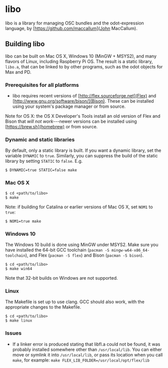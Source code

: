 # libo

libo is a library for managing OSC bundles and the odot-expression language,
by [https://github.com/maccallum](John MacCallum).

## Building libo

libo can be built on Mac OS X, Windows 10 (MinGW + MSYS2), and many flavors
of Linux, including Raspberry Pi OS. The result is a static library, `libo.a`,
that can be linked to by other programs, such as the odot objects for Max
and PD.

### Prerequisites for all platforms

* libo requires recent versions of [http://flex.sourceforge.net](Flex)
and [http://www.gnu.org/software/bison/](Bison). These can be installed
using your system's package manager or from source.

Note for OS X: the OS X Developer's
Tools install an old version of Flex and Bison that *will not work*---newer
versions can be installed using [https://brew.sh](homebrew) or from source.

### Dynamic and static libraries

By default, only a static library is built. If you want a dynamic library,
set the variable `DYNAMIC` to `true`. Similarly, you can suppress the build
of the static library by setting `STATIC` to `false`. E.g.

```
$ DYNAMIC=true STATIC=false make
```

### Mac OS X

```
$ cd <path/to/libo>
$ make
```

Note: if building for Catalina or earlier versions of Mac OS X, set 
`NOM1` to `true`:

```
$ NOM1=true make
```

### Windows 10

The Windows 10 build is done using MinGW under MSYS2. Make sure you have
installed the 64-bit GCC toolchain (`pacman -S mingw-w64-x86_64-toolchain`),
and Flex (`pacman -S flex`) and Bison (`pacman -S bison`).

```
$ cd <path/to/libo>
$ make win64
```

Note that 32-bit builds on Windows are not supported.

### Linux

The Makefile is set up to use clang. GCC should also work, with the appropriate
changes to the Makefile.

```
$ cd <path/to/libo>
$ make linux

```

### Issues

* If a linker error is produced stating that libfl.a could not be found,
it was probably installed somewhere other than `/usr/local/lib`. 
You can either move or symlink it into `/usr/local/lib`, or 
pass its location when you call `make`, for example: 
`make FLEX_LIB_FOLDER=/usr/local/opt/flex/lib`
